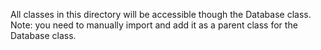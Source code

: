 All classes in this directory will be accessible though the Database class.
Note: you need to manually import and add it as a parent class for the Database class.
